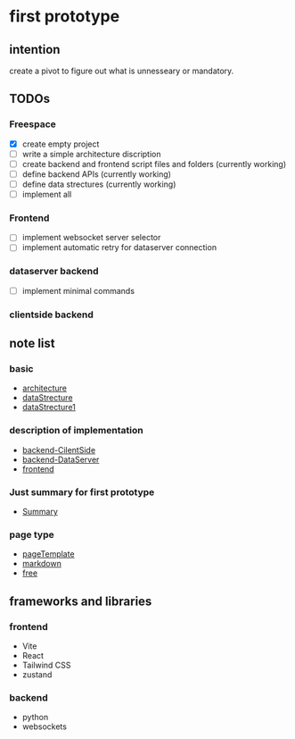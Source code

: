 # first prototype
## intention
 create a pivot to figure out what is unnesseary or mandatory.

## TODOs
### Freespace
- [x] create empty project
- [ ] write a simple architecture discription
- [ ] create backend and frontend script files and folders (currently working)
- [ ] define backend APIs (currently working)
- [ ] define data strectures (currently working)
- [ ] implement all 

### Frontend
- [ ] implement websocket server selector 
- [ ] implement automatic retry for dataserver connection

### dataserver backend
- [ ] implement minimal commands


### clientside backend

## note list
### basic
- [architecture](note/architecture.md)
- [dataStrecture](note/dataStrecture.md)
- [dataStrecture1](note/dataStrecture1.md)
### description of implementation
- [backend-CilentSide](note/backendClientSide.md)
- [backend-DataServer](note/backendDataServer/home.md)
- [frontend](note/frontend.md)
### Just summary for first prototype
- [Summary](note/Summary.md)
### page type
- [pageTemplate](./note/pages/pageTemplate.md)
- [markdown](./note/pages/markdown.md)
- [free](./note/pages/free.md)

## frameworks and libraries
### frontend
- Vite
- React
- Tailwind CSS
- zustand

### backend
- python
- websockets